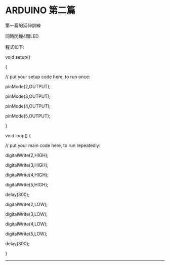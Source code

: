 # ARDUINO 第二篇
第一篇的延伸訓練</p>
同時閃爍4顆LED</p>
程式如下:</p>
void setup()</p>
{</p>
  // put your setup code here, to run once:</p>
    pinMode(2,OUTPUT);</p>
    pinMode(3,OUTPUT);</p>
    pinMode(4,OUTPUT);</p>
    pinMode(5,OUTPUT);</p>
}</p>
</p>
void loop() {</p>
  // put your main code here, to run repeatedly:</p>
  digitalWrite(2,HIGH);</p>
  digitalWrite(3,HIGH);</p>
  digitalWrite(4,HIGH);</p>
  digitalWrite(5,HIGH);</p>
  delay(300);</p>
  digitalWrite(2,LOW);</p>
  digitalWrite(3,LOW);</p>
  digitalWrite(4,LOW);</p>
  digitalWrite(5,LOW);</p>
  delay(300);</p>
}</p>

--------------------------------------------------------------------------


